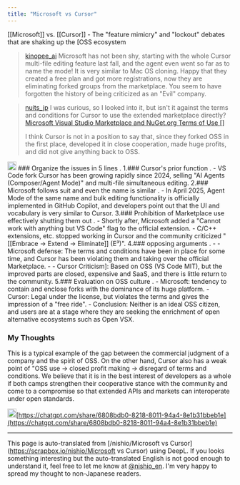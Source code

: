 ```yaml
---
title: "Microsoft vs Cursor"
---
```


[[Microsoft]] vs. [[Cursor]] - The "feature mimicry" and "lockout" debates that are shaking up the [OSS ecosystem

> [kinopee_ai](https://x.com/kinopee_ai/status/1913975162288082970) Microsoft has not been shy, starting with the whole Cursor multi-file editing feature last fall, and the agent even went so far as to name the mode! It is very similar to Mac OS cloning.
>  Happy that they created a free plan and got more registrations, now they are eliminating forked groups from the marketplace.
>  You seem to have forgotten the history of being criticized as an "Evil" company.

> [nuits_jp](https://x.com/nuits_jp/status/1914107853343973589) I was curious, so I looked into it, but isn't it against the terms and conditions for Cursor to use the extended marketplace directly?
>  [Microsoft Visual Studio Marketplace and NuGet.org
>  Terms of Use []](https://cdn.vsassets.io/v/M253_20250303.9/_content/Microsoft-Visual-Studio-Marketplace-Terms-of-Use.pdf)
>
>  I think Cursor is not in a position to say that, since they forked OSS in the first place, developed it in close cooperation, made huge profits, and did not give anything back to OSS.

<img src='https://scrapbox.io/api/pages/nishio-en/o3/icon' alt='o3.icon' height="19.5"/>
### Organize the issues in 5 lines
.
1.### Cursor's prior function
.
- VS Code fork Cursor has been growing rapidly since 2024, selling "AI Agents (Composer/Agent Mode)" and multi-file simultaneous editing.
2.### Microsoft follows suit and even the name is similar
.
- In April 2025, Agent Mode of the same name and bulk editing functionality is officially implemented in GitHub Copilot, and developers point out that the UI and vocabulary is very similar to Cursor.
3.### Prohibition of Marketplace use effectively shutting them out
.
- Shortly after, Microsoft added a "Cannot work with anything but VS Code" flag to the official extension.
- C/C++ extensions, etc. stopped working in Cursor and the community criticized "[[Embrace → Extend → Eliminate]] (E³)".
4.### opposing arguments
.
- - Microsoft defense: The terms and conditions have been in place for some time, and Cursor has been violating them and taking over the official Marketplace.
- - Cursor Criticism]: Based on OSS (VS Code MIT), but the improved parts are closed, expensive and SaaS, and there is little return to the community.
5.### Evaluation on OSS culture
.
- Microsoft: tendency to contain and enclose forks with the dominance of its huge platform.
- Cursor: Legal under the license, but violates the terms and gives the impression of a "free ride".
- Conclusion: Neither is an ideal OSS citizen, and users are at a stage where they are seeking the enrichment of open alternative ecosystems such as Open VSX.

### My Thoughts
This is a typical example of the gap between the commercial judgment of a company and the spirit of OSS. On the other hand, Cursor also has a weak point of "OSS use → closed profit making → disregard of terms and conditions. We believe that it is in the best interest of developers as a whole if both camps strengthen their cooperative stance with the community and come to a compromise so that extended APIs and markets can interoperate under open standards.

<img src='https://scrapbox.io/api/pages/nishio-en/DR/icon' alt='DR.icon' height="19.5"/>[https://chatgpt.com/share/6808bdb0-8218-8011-94a4-8e1b31bbeb1e](https://chatgpt.com/share/6808bdb0-8218-8011-94a4-8e1b31bbeb1e)


---
This page is auto-translated from [/nishio/Microsoft vs Cursor](https://scrapbox.io/nishio/Microsoft vs Cursor) using DeepL. If you looks something interesting but the auto-translated English is not good enough to understand it, feel free to let me know at [@nishio_en](https://twitter.com/nishio_en). I'm very happy to spread my thought to non-Japanese readers.